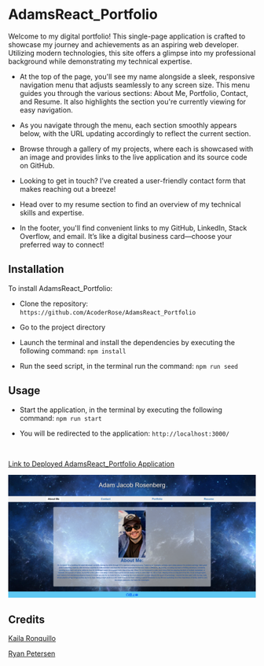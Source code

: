 # AdamsReact_Portfolio

Welcome to my digital portfolio! This single-page application is crafted to showcase my journey and achievements as an aspiring web developer. Utilizing modern technologies, this site offers a glimpse into my professional background while demonstrating my technical expertise.

- At the top of the page, you'll see my name alongside a sleek, responsive navigation menu that adjusts seamlessly to any screen size. This menu guides you through the various sections: About Me, Portfolio, Contact, and Resume. It also highlights the section you're currently viewing for easy navigation.

- As you navigate through the menu, each section smoothly appears below, with the URL updating accordingly to reflect the current section.

- Browse through a gallery of my projects, where each is showcased with an image and provides links to the live application and its source code on GitHub.

- Looking to get in touch? I’ve created a user-friendly contact form that makes reaching out a breeze!

- Head over to my resume section to find an overview of my technical skills and expertise.

- In the footer, you'll find convenient links to my GitHub, LinkedIn, Stack Overflow, and email. It’s like a digital business card—choose your preferred way to connect!

## Installation

To install AdamsReact_Portfolio:

- Clone the repository: `https://github.com/AcoderRose/AdamsReact_Portfolio`

- Go to the project directory

- Launch the terminal and install the dependencies by executing the following command: `npm install`

- Run the seed script, in the terminal run the command: `npm run seed`

## Usage

- Start the application, in the terminal by executing the following command: `npm run start`

- You will be redirected to the application: `http://localhost:3000/`
<br>

[Link to Deployed AdamsReact_Portfolio Application]()

![Screenshot of AdamsReact_Portfolio](./public/images/Screenshot-AdamsReact_Portfolio.png)

## Credits

[Kaila Ronquillo](https://github.com/girlnotfound)

[Ryan Petersen](https://github.com/RyanPetersen-89)
